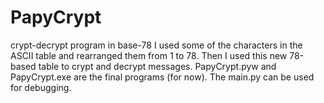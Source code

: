 # PapyCrypt
crypt-decrypt program in base-78
I used some of the characters in the ASCII table and rearranged them from 1 to 78. Then I used this new 78-based table to crypt and decrypt messages.
PapyCrypt.pyw and PapyCrypt.exe are the final programs (for now). The main.py can be used for debugging.
